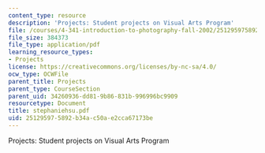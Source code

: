 ```yaml
---
content_type: resource
description: 'Projects: Student projects on Visual Arts Program'
file: /courses/4-341-introduction-to-photography-fall-2002/251295975892b34ac50ae2cca67173be_stephaniehsu.pdf
file_size: 384373
file_type: application/pdf
learning_resource_types:
- Projects
license: https://creativecommons.org/licenses/by-nc-sa/4.0/
ocw_type: OCWFile
parent_title: Projects
parent_type: CourseSection
parent_uid: 34260936-dd81-9b86-831b-996996bc9909
resourcetype: Document
title: stephaniehsu.pdf
uid: 25129597-5892-b34a-c50a-e2cca67173be
---
```

Projects: Student projects on Visual Arts Program